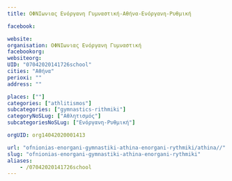 ```yaml
---
title: ΟΦΝΙωνιας Ενόργανη Γυμναστική-Αθήνα-Ενόργανη-Ρυθμική

facebook:

website:
organisation: ΟΦΝΙωνιας Ενόργανη Γυμναστική
facebookorg:
websiteorg:
UID: "07042020141726school"
cities: "Αθήνα"
perioxi: ""
address: ""

places: [""]
categories: ["athlitismos"]
subcategories: ["gymnastics-rithmiki"]
categoryNoSLug: ["Αθλητισμός"]
subcategoriesNoSLug: ["Ενόργανη-Ρυθμική"]

orgUID: org14042020001413

url: "ofnionias-enorgani-gymnastiki-athina-enorgani-rythmiki/athina//"
slug: "ofnionias-enorgani-gymnastiki-athina-enorgani-rythmiki"
aliases:
    - /07042020141726school
---
```





